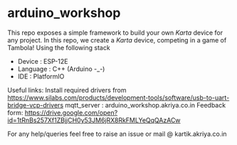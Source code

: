 # arduino_workshop

This repo exposes a simple framework to build your own *Karta* device for any project.
In this repo, we create a *Karta* device, competing in a game of Tambola! 
Using the following stack
 - Device : ESP-12E 
 - Language : C++ (Arduino -_-)
 - IDE : PlatformIO

Useful links:
  Install required drivers from https://www.silabs.com/products/development-tools/software/usb-to-uart-bridge-vcp-drivers
  mqtt_server : arduino_workshop.akriya.co.in
  Feedback form: https://drive.google.com/open?id=1tRnBs257Xf1ZBjjCH0y53JM6jRX8RkFMLYeQqQAzACw


For any help/queries feel free to raise an issue or mail @ kartik.akriya.co.in
